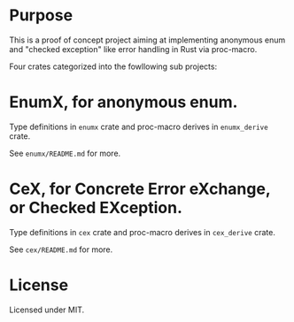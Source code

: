# Purpose

This is a proof of concept project aiming at implementing anonymous enum and "checked exception" like error handling in Rust via proc-macro.

Four crates categorized into the fowllowing sub projects:

# EnumX, for anonymous enum.

  Type definitions in `enumx` crate and proc-macro derives in `enumx_derive` crate.

  See `enumx/README.md` for more.

# CeX, for Concrete Error eXchange, or Checked EXception.

  Type definitions in `cex` crate and proc-macro derives in `cex_derive` crate.

  See `cex/README.md` for more.

# License

Licensed under MIT.
